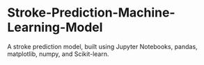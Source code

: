 # Stroke-Prediction-Machine-Learning-Model
A stroke prediction model, built using Jupyter Notebooks, pandas, matplotlib, numpy, and Scikit-learn.
